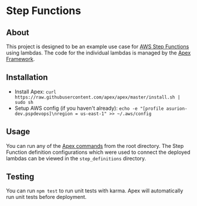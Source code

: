 Step Functions
=====

About
-----
This project is designed to be an example use case for [AWS Step Functions](https://aws.amazon.com/step-functions/) using lambdas. The code for the individual lambdas is managed by the [Apex Framework](http://apex.run/).

Installation
-----
* Install Apex: `curl https://raw.githubusercontent.com/apex/apex/master/install.sh | sudo sh`
* Setup AWS config (if you haven't already): `echo -e "[profile asurion-dev.pspdevops]\nregion = us-east-1" >> ~/.aws/config`

Usage
-----
You can run any of the [Apex commands](http://apex.run/#deploying-functions) from the root directory. The Step Function definition configurations which were used to connect the deployed lambdas can be viewed in the `step_definitions` directory.

Testing
-----
You can run `npm test` to run unit tests with karma. Apex will automatically run unit tests before deployment.
